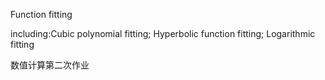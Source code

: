 Function fitting

including:Cubic polynomial fitting; Hyperbolic function fitting; Logarithmic fitting

数值计算第二次作业
